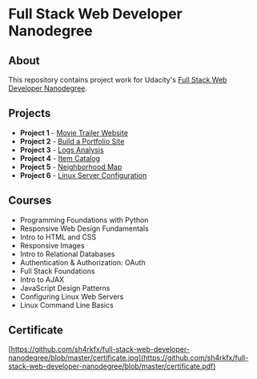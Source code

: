 # Full Stack Web Developer Nanodegree

## About
This repository contains project work for Udacity's [Full Stack Web Developer Nanodegree](https://www.udacity.com/course/full-stack-web-developer-nanodegree--nd004).

## Projects
- **Project 1** - [Movie Trailer Website](https://github.com/sh4rkfx/full-stack-web-developer-nanodegree/tree/master/movie-trailer-website)
- **Project 2** - [Build a Portfolio Site](https://github.com/sh4rkfx/full-stack-web-developer-nanodegree/tree/master/build-a-portfolio-site)
- **Project 3** - [Logs Analysis](https://github.com/sh4rkfx/full-stack-web-developer-nanodegree/tree/master/logs-analysis)
- **Project 4** - [Item Catalog](https://github.com/sh4rkfx/full-stack-web-developer-nanodegree/tree/master/item-catalog)
- **Project 5** - [Neighborhood Map](https://github.com/sh4rkfx/full-stack-web-developer-nanodegree/tree/master/neighborhood-map)
- **Project 6** - [Linux Server Configuration](https://github.com/sh4rkfx/full-stack-web-developer-nanodegree/tree/master/linux-server-configuration)

## Courses
- Programming Foundations with Python
- Responsive Web Design Fundamentals
- Intro to HTML and CSS
- Responsive Images
- Intro to Relational Databases
- Authentication & Authorization: OAuth
- Full Stack Foundations
- Intro to AJAX
- JavaScript Design Patterns
- Configuring Linux Web Servers
- Linux Command Line Basics

## Certificate
[https://github.com/sh4rkfx/full-stack-web-developer-nanodegree/blob/master/certificate.jpg](https://github.com/sh4rkfx/full-stack-web-developer-nanodegree/blob/master/certificate.pdf)
